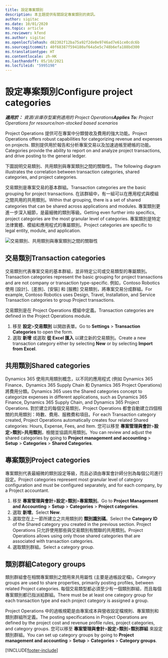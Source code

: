 ```yaml
---
title: 設定專案類別
description: 本主題提供有關設定專案類別的資訊。
author: sigitac
ms.date: 10/01/2020
ms.topic: article
ms.reviewer: kfend
ms.author: sigitac
ms.openlocfilehash: d82302f12ba75a92f2de0e9746ad7e61ce0cdc6b
ms.sourcegitcommit: 40f68387f594180af64a5e5c748b6efa188bd300
ms.translationtype: HT
ms.contentlocale: zh-HK
ms.lasthandoff: 05/10/2021
ms.locfileid: "5995198"
---
```

# <a name="configure-project-categories"></a><span data-ttu-id="6228e-103">設定專案類別</span><span class="sxs-lookup"><span data-stu-id="6228e-103">Configure project categories</span></span>

<span data-ttu-id="6228e-104">_**適用於：** 資源/非庫存型案例適用的 Project Operations_</span><span class="sxs-lookup"><span data-stu-id="6228e-104">_**Applies To:** Project Operations for resource/non-stocked based scenarios_</span></span>

<span data-ttu-id="6228e-105">Project Operations 提供可在專案中分類營收及費用的強大功能。</span><span class="sxs-lookup"><span data-stu-id="6228e-105">Project Operations offers robust capabilities for categorizing revenue and expenses on projects.</span></span> <span data-ttu-id="6228e-106">類別提供用於報告和分析專案交易以及加速過帳至總帳的功能。</span><span class="sxs-lookup"><span data-stu-id="6228e-106">Categories provide the ability to report on and analyze project transactions, and drive posting to the general ledger.</span></span>

<span data-ttu-id="6228e-107">下圖說明交易類別、共用類別與專案類別之間的關聯性。</span><span class="sxs-lookup"><span data-stu-id="6228e-107">The following diagram illustrates the correlation between transaction categories, shared categories, and project categories.</span></span> 

<span data-ttu-id="6228e-108">交易類別是專案交易的基本群組。</span><span class="sxs-lookup"><span data-stu-id="6228e-108">Transaction categories are the basic grouping for project transactions.</span></span> <span data-ttu-id="6228e-109">在該群組中，有一組可以在應用程式與模組之間共用的共用類別。</span><span class="sxs-lookup"><span data-stu-id="6228e-109">Within that grouping, there is a set of shared categories that can be shared across applications and modules.</span></span> <span data-ttu-id="6228e-110">專案類別更進一步深入細節，是最細微的類別等級。</span><span class="sxs-lookup"><span data-stu-id="6228e-110">Getting even further into specifics, project categories are the most granular level of categories.</span></span> <span data-ttu-id="6228e-111">專案類別是特定法律實體、模組和應用程式的專屬類別。</span><span class="sxs-lookup"><span data-stu-id="6228e-111">Project categories are specific to legal entity, module, and application.</span></span>

![交易類別、共用類別與專案類別之間的關聯性](media/project-categories.png)

## <a name="transaction-categories"></a><span data-ttu-id="6228e-113">交易類別</span><span class="sxs-lookup"><span data-stu-id="6228e-113">Transaction categories</span></span>

<span data-ttu-id="6228e-114">交易類別代表專案交易的基本群組，並非特定公司或交易類型的專屬類別。</span><span class="sxs-lookup"><span data-stu-id="6228e-114">Transaction categories represent the basic grouping for project transactions and are not company or transaction type-specific.</span></span> <span data-ttu-id="6228e-115">例如，Contoso Robotics 使用 [設計]、[差旅]、[安裝] 和 [服務] 交易類別，將專案交易分成群組。</span><span class="sxs-lookup"><span data-stu-id="6228e-115">For example, Contoso Robotics uses Design, Travel, Installation, and Service Transaction categories to group Project transactions.</span></span>

<span data-ttu-id="6228e-116">交易類別是在 Project Operations 模組中定義。</span><span class="sxs-lookup"><span data-stu-id="6228e-116">Transaction categories are defined in the Project Operations module.</span></span> 
1. <span data-ttu-id="6228e-117">移至 **設定**\>**交易類別** 以開啟表單。</span><span class="sxs-lookup"><span data-stu-id="6228e-117">Go to **Settings** \> **Transaction Categories** to open the form.</span></span> 
2. <span data-ttu-id="6228e-118">選取 **新增** 或選取 **從 Excel 匯入** 以建立新的交易類別。</span><span class="sxs-lookup"><span data-stu-id="6228e-118">Create a new transaction category either by selecting **New** or by selecting **Import from Excel**.</span></span>

## <a name="shared-categories"></a><span data-ttu-id="6228e-119">共用類別</span><span class="sxs-lookup"><span data-stu-id="6228e-119">Shared categories</span></span>

<span data-ttu-id="6228e-120">Dynamics 365 使用共用類別概念，以不同的應用程式 (例如 Dynamics 365 Finance、Dynamics 365 Supply Chain 和 Dynamics 365 Project Operations) 將費用分類。</span><span class="sxs-lookup"><span data-stu-id="6228e-120">Dynamics 365 uses the Shared categories concept to categorize expenses in different applications, such as Dynamics 365 Finance, Dynamics 365 Supply Chain, and Dynamics 365 Project Operations.</span></span> <span data-ttu-id="6228e-121">對於建立的每個交易類別，Project Operations 都會自動建立四個相關的共用類別：時數、費用、服務費和項目。</span><span class="sxs-lookup"><span data-stu-id="6228e-121">For each Transaction category created, Project Operations automatically creates four related Shared categories: Hours, Expense, Fees, and Item.</span></span> <span data-ttu-id="6228e-122">您可以移至 **專案管理與會計**\>**設定**\>**類別**\>**共用類別**，檢閱並協調共用類別。</span><span class="sxs-lookup"><span data-stu-id="6228e-122">You can review and adjust the shared categories by going to **Project management and accounting** \> **Setup** \> **Categories** \> **Shared Categories**.</span></span>

## <a name="project-categories"></a><span data-ttu-id="6228e-123">專案類別</span><span class="sxs-lookup"><span data-stu-id="6228e-123">Project categories</span></span>

<span data-ttu-id="6228e-124">專案類別代表最細微的類別設定等級，而且必須由專案會計師分別為每個公司進行設定。</span><span class="sxs-lookup"><span data-stu-id="6228e-124">Project categories represent most granular level of category configuration and must be configured separately, and for each company, by a Project accountant.</span></span>

1. <span data-ttu-id="6228e-125">移至 **專案管理與會計**\>**設定**\>**類別**\>**專案類別**。</span><span class="sxs-lookup"><span data-stu-id="6228e-125">Go to **Project Management and Accounting** \> **Setup** \> **Categories** \> **Project categories**.</span></span>
2. <span data-ttu-id="6228e-126">選取 **新增**。</span><span class="sxs-lookup"><span data-stu-id="6228e-126">Select **New**.</span></span>
3. <span data-ttu-id="6228e-127">選取您在上一節所建立之共用類別的 **類別識別碼**。</span><span class="sxs-lookup"><span data-stu-id="6228e-127">Select the **Category ID** of the Shared category you created in the previous section.</span></span> <span data-ttu-id="6228e-128">Project Operations 只允許使用那些與交易類別有關聯的共用類別。</span><span class="sxs-lookup"><span data-stu-id="6228e-128">Project Operations allows using only those shared categories that are associated with transaction categories.</span></span>
4. <span data-ttu-id="6228e-129">選取類別群組。</span><span class="sxs-lookup"><span data-stu-id="6228e-129">Select a category group.</span></span>

## <a name="category-groups"></a><span data-ttu-id="6228e-130">類別群組</span><span class="sxs-lookup"><span data-stu-id="6228e-130">Category groups</span></span>

<span data-ttu-id="6228e-131">類別群組會在相關專案類別之間用來共用屬性 (主要是過帳設定檔)。</span><span class="sxs-lookup"><span data-stu-id="6228e-131">Category groups are used to share properties, primarily posting profiles, between related Project categories.</span></span> <span data-ttu-id="6228e-132">每個交易類型都必須至少有一個類別群組，而且每個專案類別都已指派給群組。</span><span class="sxs-lookup"><span data-stu-id="6228e-132">There must be at least one category group for each transaction type and each project category is assigned a group.</span></span>

<span data-ttu-id="6228e-133">Project Operations 中的過帳規範是由專案成本與營收設定檔規則、專案類別和類別群組所定義。</span><span class="sxs-lookup"><span data-stu-id="6228e-133">The posting specifications in Project Operations are defined by the project cost and revenue profile rules, project categories, and category groups.</span></span> <span data-ttu-id="6228e-134">您可以移至 **專案管理與會計**\>**設定**\>**類別**\>**類別群組** 來設定類別群組。</span><span class="sxs-lookup"><span data-stu-id="6228e-134">You can set up category groups by going to **Project management and accounting** \> **Setup** \> **Categories** \> **Category groups**.</span></span>


[!INCLUDE[footer-include](../includes/footer-banner.md)]